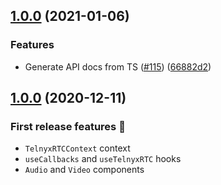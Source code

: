 ## [1.0.0](https://github.com/team-telnyx/webrtc/compare/webrtc/v2.2.5...react-client/vnull) (2021-01-06)


### Features

* Generate API docs from TS ([#115](https://github.com/team-telnyx/webrtc/issues/115)) ([66882d2](https://github.com/team-telnyx/webrtc/commit/66882d28f41ec458d6f28d4f54d218e21a780cfd))

## [1.0.0](https://github.com/team-telnyx/webrtc/compare/react-client/v1.0.0...react-client/v1.0.0) (2020-12-11)

### First release features :tada:

- `TelnyxRTCContext` context
- `useCallbacks` and `useTelnyxRTC` hooks
- `Audio` and `Video` components
